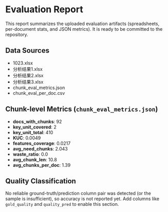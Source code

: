 # Evaluation Report

This report summarizes the uploaded evaluation artifacts (spreadsheets, per-document stats, and JSON metrics). It is ready to be committed to the repository.

## Data Sources
- 1023.xlsx
- 分析结果1.xlsx
- 分析结果2.xlsx
- 分析结果3.xlsx
- chunk_eval_metrics.json
- chunk_eval_per_doc.csv

## Chunk-level Metrics (`chunk_eval_metrics.json`)
- **docs_with_chunks**: 92
- **key_unit_covered**: 2
- **key_unit_total**: 410
- **KUC**: 0.0049
- **features_coverage**: 0.0217
- **avg_need_chunks**: 2.043
- **waste_ratio**: 0.0
- **avg_chunk_len**: 10.8
- **avg_chunks_per_doc**: 1.39

## Quality Classification
No reliable ground-truth/prediction column pair was detected (or the sample is insufficient), so accuracy is not reported yet. Add columns like `gold_quality` and `quality_pred` to enable this section.
